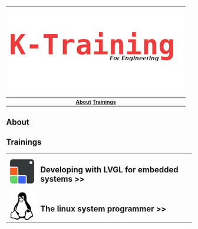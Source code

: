 | ![image info](assets/header.png) |  
|:---------------------------------:|
| **[About](README.md#about)**    **[Trainings](README.md#trainings)** |

## About
## Trainings
<table style="width: 100%;">
 
<tbody>
<tr>
<td style="width: 17%;"> <img src="assets/lvgl.png" alt="" ></td>
<td style="width: 83%;" vertical-align: middle; text-align: left;"> <h2><b>Developing with LVGL for embedded systems >></b></h2></td>
</tr>
<tr>
<td style="width: 17%;"> <img src="assets/linux.png" alt="" ></td>
<td style="width: 83%;" vertical-align: middle; text-align: left;"> <h2><b>The linux system programmer >></b></h2></td>
 </tr>
     
</tbody>
</table>
<p><br></p>
